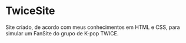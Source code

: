 # TwiceSite
Site criado, de acordo com meus conhecimentos em HTML e CSS, para simular um FanSite do grupo de K-pop TWICE.